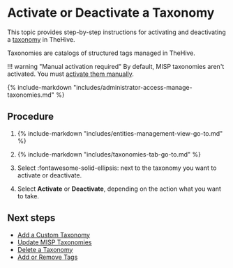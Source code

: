 # Activate or Deactivate a Taxonomy

This topic provides step-by-step instructions for activating and deactivating a [taxonomy](about-taxonomies.md) in TheHive.

Taxonomies are catalogs of structured tags managed in TheHive.

!!! warning "Manual activation required"
    By default, MISP taxonomies aren't activated. You must [activate them manually](activate-deactivate-a-taxonomy.md).

{% include-markdown "includes/administrator-access-manage-taxonomies.md" %}

<h2>Procedure</h2>

1. {% include-markdown "includes/entities-management-view-go-to.md" %}

2. {% include-markdown "includes/taxonomies-tab-go-to.md" %}

3. Select :fontawesome-solid-ellipsis: next to the taxonomy you want to activate or deactivate.

4. Select **Activate** or **Deactivate**, depending on the action what you want to take.

<h2>Next steps</h2>

* [Add a Custom Taxonomy](add-a-custom-taxonomy.md)
* [Update MISP Taxonomies](update-misp-taxonomies.md)
* [Delete a Taxonomy](delete-a-taxonomy.md)
* [Add or Remove Tags](../../user-guides/analyst-corner/cases/tags/add-remove-tags.md)